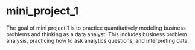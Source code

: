 # mini_project_1
The goal of mini project 1 is to practice quantitatively modeling business problems and thinking as a data analyst. This includes business problem analysis, practicing how to ask analytics questions, and interpreting data.
